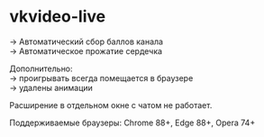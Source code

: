 # vkvideo-live
-> Автоматический сбор баллов канала  
-> Автоматическое прожатие сердечка  
  
Дополнительно:  
-> проигрывать всегда помещается в браузере  
-> удалены анимации  

Расширение в отдельном окне с чатом не работает.  

Поддерживаемые браузеры: Chrome 88+, Edge 88+, Opera 74+
